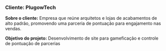 ### **Cliente:** PlugowTech
**Sobre o cliente:** Empresa que reúne arquitetos e lojas de acabamentos de alto padrão, promovendo uma parceria de pontuação para engajamento nas vendas.

**Objetivo do projeto:** Desenvolvimento de site para gameficação e controle de pontuação de parcerias
